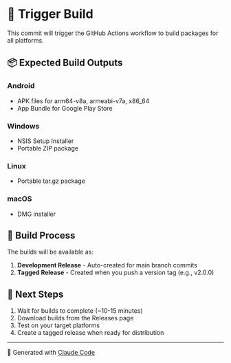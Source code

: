 # 🚀 Trigger Build

This commit will trigger the GitHub Actions workflow to build packages for all platforms.

## 📦 Expected Build Outputs

### Android
- APK files for arm64-v8a, armeabi-v7a, x86_64
- App Bundle for Google Play Store

### Windows  
- NSIS Setup Installer
- Portable ZIP package

### Linux
- Portable tar.gz package

### macOS
- DMG installer

## 🔄 Build Process

The builds will be available as:
1. **Development Release** - Auto-created for main branch commits
2. **Tagged Release** - Created when you push a version tag (e.g., v2.0.0)

## 📖 Next Steps

1. Wait for builds to complete (~10-15 minutes)
2. Download builds from the Releases page
3. Test on your target platforms
4. Create a tagged release when ready for distribution

---

🤖 Generated with [Claude Code](https://claude.ai/code)